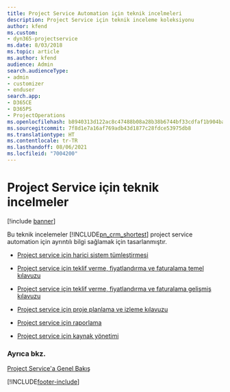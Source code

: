 ```yaml
---
title: Project Service Automation için teknik incelmeleri
description: Project Service için teknik inceleme koleksiyonu
author: kfend
ms.custom:
- dyn365-projectservice
ms.date: 8/03/2018
ms.topic: article
ms.author: kfend
audience: Admin
search.audienceType:
- admin
- customizer
- enduser
search.app:
- D365CE
- D365PS
- ProjectOperations
ms.openlocfilehash: b8940313d122ac8c47488b08a28b38b6744bf33cdfaf1b904ba184bd9956c369
ms.sourcegitcommit: 7f8d1e7a16af769adb43d1877c28fdce53975db8
ms.translationtype: HT
ms.contentlocale: tr-TR
ms.lasthandoff: 08/06/2021
ms.locfileid: "7004200"
---
```

# <a name="white-papers-for-project-service"></a>Project Service için teknik incelmeler

[!include [banner](../includes/psa-now-project-operations.md)]

Bu teknik incelemeler [!INCLUDE[pn_crm_shortest](../includes/pn-crm-shortest.md)] project service automation için ayrıntılı bilgi sağlamak için tasarlanmıştır.

-   [Project service için harici sistem tümleştirmesi](https://go.microsoft.com/fwlink/?LinkId=825445)

-   [Project service için teklif verme, fiyatlandırma ve faturalama temel kılavuzu](https://go.microsoft.com/fwlink/?LinkId=825241)

-   [Project service için teklif verme, fiyatlandırma ve faturalama gelişmiş kılavuzu](https://go.microsoft.com/fwlink/?LinkId=825242)

-   [Project service için proje planlama ve izleme kılavuzu](https://go.microsoft.com/fwlink/?LinkId=825243)

-   [Project service için raporlama](https://go.microsoft.com/fwlink/?LinkId=825446)

-   [Project service için kaynak yönetimi](https://go.microsoft.com/fwlink/?LinkId=825244)

### <a name="see-also"></a>Ayrıca bkz.
 [Project Service'a Genel Bakış](../psa/overview.md)


[!INCLUDE[footer-include](../includes/footer-banner.md)]